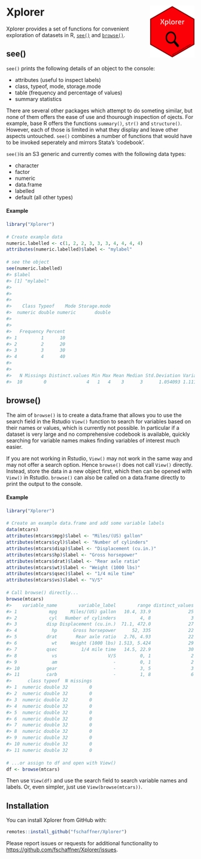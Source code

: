 
<!-- README.md is generated from README.Rmd. Please edit that file -->

# Xplorer <a href='https://florianschaffner.com'><img src='man/figures/Xplorer.png' align="right" height="139" /></a>

Xplorer provides a set of functions for convenient exploration of
datasets in R, [`see()`](#see) and [`browse()`](#browse).

## see()

`see()` prints the following details of an object to the console:

  - attributes (useful to inspect labels)
  - class, typeof, mode, storage.mode
  - table (frequency and percentage of values)
  - summary statistics

There are several other packages which attempt to do someting similar,
but none of them offers the ease of use and thourough inspection of
ojects. For example, base R offers the functions `summary()`, `str()`
and `structure()`. However, each of those is limited in what they
display and leave other aspects untouched. `see()` combines a number of
functions that would have to be invoked seperately and mirrors Stata’s
‘codebook’.

`see()`is an S3 generic and currently comes with the following data
types:

  - character
  - factor
  - numeric
  - data.frame
  - labelled
  - default (all other types)

#### Example

``` r
library("Xplorer")

# Create example data
numeric.labelled <- c(1, 2, 2, 3, 3, 3, 4, 4, 4, 4)
attributes(numeric.labelled)$label <- "mylabel"

# see the object
see(numeric.labelled)
#> $label
#> [1] "mylabel"
#> 
#> 
#> 
#>    Class Typeof    Mode Storage.mode
#>  numeric double numeric       double
#> 
#> 
#>   Frequency Percent
#> 1         1      10
#> 2         2      20
#> 3         3      30
#> 4         4      40
#> 
#> 
#>   N Missings Distinct.values Min Max Mean Median Std.Deviation Variance
#>  10        0               4   1   4    3      3      1.054093 1.111111
```

## browse()

The aim of `browse()` is to create a data.frame that allows you to use
the search field in the Rstudio `View()` function to search for
variables based on their names or values, which is currently not
possible. In particular if a dataset is very large and no comprehensive
codebook is available, quickly searching for variable names makes
finding variables of interest much easier.

If you are not working in Rstudio, `View()` may not work in the same way
and may not offer a search option. Hence `browse()` does not call
`View()` directly. Instead, store the data in a new object first, which
then can be opened with `View()` in Rstudio. `browse()` can also be
called on a data.frame directly to print the output to the console.

#### Example

``` r
library("Xplorer")

# Create an example data.frame and add some variable labels
data(mtcars)
attributes(mtcars$mpg)$label <- "Miles/(US) gallon"
attributes(mtcars$cyl)$label <- "Number of cylinders"
attributes(mtcars$disp)$label <- "Displacement (cu.in.)"
attributes(mtcars$hp)$label <- "Gross horsepower"
attributes(mtcars$drat)$label <- "Rear axle ratio"
attributes(mtcars$wt)$label <- "Weight (1000 lbs)"
attributes(mtcars$qsec)$label <- "1/4 mile time"
attributes(mtcars$vs)$label <- "V/S"

# Call browse() directly...
browse(mtcars)
#>    variable_name        variable_label        range distinct_values
#> 1            mpg     Miles/(US) gallon   10.4, 33.9              25
#> 2            cyl   Number of cylinders         4, 8               3
#> 3           disp Displacement (cu.in.)  71.1, 472.0              27
#> 4             hp      Gross horsepower      52, 335              22
#> 5           drat       Rear axle ratio   2.76, 4.93              22
#> 6             wt     Weight (1000 lbs) 1.513, 5.424              29
#> 7           qsec         1/4 mile time   14.5, 22.9              30
#> 8             vs                   V/S         0, 1               2
#> 9             am                     -         0, 1               2
#> 10          gear                     -         3, 5               3
#> 11          carb                     -         1, 8               6
#>      class typeof  N missings
#> 1  numeric double 32        0
#> 2  numeric double 32        0
#> 3  numeric double 32        0
#> 4  numeric double 32        0
#> 5  numeric double 32        0
#> 6  numeric double 32        0
#> 7  numeric double 32        0
#> 8  numeric double 32        0
#> 9  numeric double 32        0
#> 10 numeric double 32        0
#> 11 numeric double 32        0

# ...or assign to df and open with View()
df <- browse(mtcars)
```

Then use `View(df)` and use the search field to search variable names
and labels. Or, even simpler, just use `View(browse(mtcars))`.

## Installation

You can install Xplorer from GitHub with:

``` r
remotes::install_github("fschaffner/Xplorer")
```

Please report issues or requests for additional functionality to
<https://github.com/fschaffner/Xplorer/issues>.

